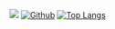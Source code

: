 ![](https://github-profile-summary-cards.vercel.app/api/cards/profile-details?username=akichika1110&theme=2077)
[![Github](https://img.shields.io/badge/--FFFFFF?style=social&logo=github&label=Follow%20akichika1110)](https://github.com/akichika1110)
[![Top Langs](https://github-readme-stats.vercel.app/api/top-langs/?username=akichika1110&theme=▲▲▲&layout=default)](https://github.com/anuraghazra/github-readme-stats)

